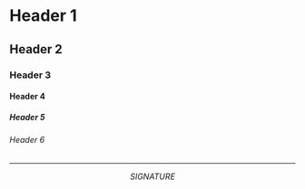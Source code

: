 # Header 1

## Header 2

### Header 3

#### Header 4

##### Header 5

###### Header 6

---

$$SIGNATURE$$
